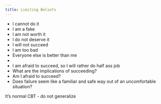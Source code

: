 ```yaml
---
title: Limiting Beliefs
---
```



- I cannot do it
- I am a fake
- I am not worth it
- I do not deserve it
- I will not succeed
- I am too bad
- Everyone else is better than me
-
- I am afraid to succeed, so I will rather do half ass job
- What are the implications of succeeding?
- Am I afraid to succeed?
- Does failure seem like a familiar and safe way out of an uncomfortable situation?


It’s normal
CBT - do not generalize
